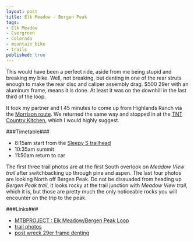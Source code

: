 ```yaml
---
layout: post
title: Elk Meadow - Bergen Peak
tags:
- Elk Meadow
- Evergreen
- Colorado
- mountain bike
- trails
published: true
---
```

This would have been a perfect ride, aside from me being stupid and breaking my bike.
Well, not breaking, but denting in one of the rear struts enough to make the rear
disc and caliper assembly drag. $500 29er with an aluminum frame, means it is
done. At least it was on the downhill in the last third of the loop.

It took my partner and I 45 minutes to come up from Highlands Ranch via the
[Morrison route](https://goo.gl/maps/1dr04). We returned the same way and stopped
in at the [TNT Country Kitchen](http://www.yelp.com/biz/tnt-country-kitchen-morrison),
which I would highly suggest.


###Timetable###
- 8:15am start from the
[Sleepy S trailhead](https://www.google.com/maps/@39.6631307,-105.3584035,105m/data=!3m1!1e3)
- 10:35am summit
- 11:50am return to car

The first three trail photos are at the first South overlook on
_Meadow View trail_ after switchbacking up through pine and aspen. The last
four photos are looking North off Bergen Peak. Do not be dissuaded from heading
up _Bergen Peak trail_, it looks rocky at the trail junction with
_Meadow View trail_, which it is, but those are pretty much the only noticeable
rocks you will encounter on the trip to the peak.


###Links###
- [MTBPROJECT : Elk Meadow/Bergen Peak Loop](http://www.mtbproject.com/trail/3648013)
- [trail photos](https://www.dropbox.com/sc/i2av81srjdwt55c/AAAxxVlQlu0aISu7O-WPTEcba)
- [post wreck 29er frame denting](https://www.dropbox.com/sc/ronmgydaamaer4g/AABUlAj3ag_Mj-ReYDcTl_cga)
